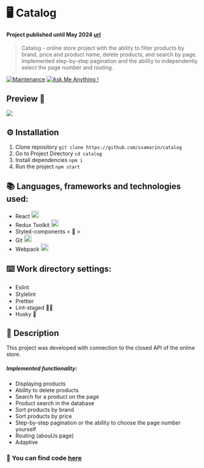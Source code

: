 # 🖥 Catalog
#### Project published until May 2024 [url](http://valantis-catalog-test.website.yandexcloud.net/)

> Catalog - online store project with the ability to filter products by brand, price and product name, delete products, and search by page. Implemented step-by-step pagination and the ability to independently select the page number and routing.

[![Maintenance](https://img.shields.io/badge/Maintained%3F-yes-green.svg)](https://github.com/ssamarin/employees-management-system) [![Ask Me Anything !](https://img.shields.io/badge/Ask%20me-anything-1abc9c.svg)](https://t.me/ssamar1n)

## Preview 👀
<img src="https://i.imgur.com/VERnHsj.png">

## ⚙️ Installation

1. Clone repository `git clone https://github.com/ssamarin/catalog`
2. Go to Project Directory `cd catalog`
3. Install dependencies `npm i`
4. Run the project `npm start`

## 📚 Languages, frameworks and technologies used:

- React <img src="https://i.imgur.com/agg9yra.png" width="20" height="20">
- Redux Toolkit <img src="https://cdn.worldvectorlogo.com/logos/redux.svg" width="20" height="20">
- Styled-components < 💅 >
- Git  <img src="https://cdn.worldvectorlogo.com/logos/git-icon.svg" width="20" height="20">
- Webpack <img src="https://cdn.worldvectorlogo.com/logos/webpack-icon.svg" width="20" height="20">

## ⌨️ Work directory settings:

- Eslint <img src="https://cdn.freebiesupply.com/logos/large/2x/eslint-logo-png-transparent.png" width="15" height="15">
- Stylelint <img src="https://cdn.worldvectorlogo.com/logos/stylelint.svg" width="15" height="15">
- Prettier <img src="https://cdn.worldvectorlogo.com/logos/prettier-1.svg" width="15" height="15">
- Lint-staged 🚫💩
- Husky 🐶

## 📄 Description

This project was developed with connection to the closed API of the online store.

##### Implemented functionality: 
- Displaying products
- Ability to delete products
- Search for a product on the page
- Product search in the database
- Sort products by brand
- Sort products by price
- Step-by-step pagination or the ability to choose the page number yourself
- Routing (abouUs page)
- Adaptive

### 👋 You can find code [here](https://github.com/ssamarin/catalog)